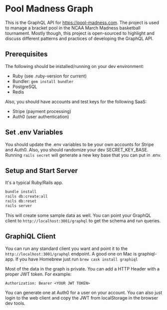 Pool Madness Graph
=======================

This is the GraphQL API for https://pool-madness.com. The project is used to manage a bracket pool in the NCAA March
Madness basketball tournament. Mostly though, this project is open-sourced to highlight and discuss different patterns
and practices of developing the GraphQL API.

Prerequisites
---------------

The following should be installed/running on your dev environment:

* Ruby (see .ruby-version for current)
* Bundler: `gem install bundler`
* PostgreSQL
* Redis

Also, you should have accounts and test keys for the following SaaS:

* Stripe (payment processing)
* Auth0 (user authentication)


Set .env Variables
--------------------

You should update the .env variables to be your own accounts for Stripe and Auth0. Also,
you should randomize your dev SECRET_KEY_BASE. Running `rails secret` will generate a new
key base that you can put in .env.


Setup and Start Server
----------------------

It's a typical Ruby/Rails app.

```bash
bundle install
rails db:create:all
rails db:reset
rails server
```

This will create some sample data as well. You can point your GraphQL client to
`http://localhost:3001/graphql` to get the schema and run queries.

GraphiQL Client
----------------

You can run any standard client you want and point it to the `http://localhost:3001/graphql`
endpoint. A good one on Mac is graphiql-app. If you have Homebrew just run `brew cask install graphiql`

Most of the data in the graph is private. You can add a HTTP Header with a proper JWT
token. For example:

```
Authorization: Bearer <YOUR JWT TOKEN>
```

You can generate one at Auth0 for a user on your account. You can also just login to the web
client and copy the JWT from localStorage in the browser dev tools.
